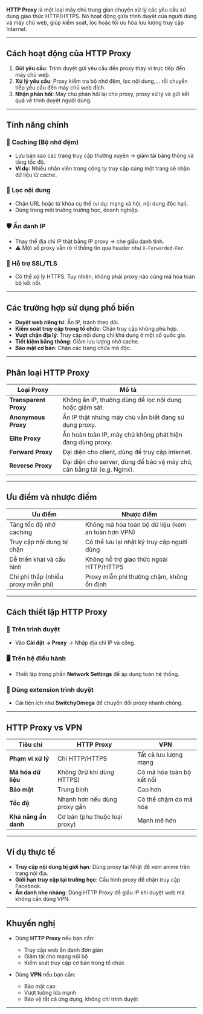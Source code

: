 <br>

**HTTP Proxy** là một loại máy chủ trung gian chuyên xử lý các yêu cầu sử dụng giao thức HTTP/HTTPS. Nó hoạt động giữa trình duyệt của người dùng và máy chủ web, giúp kiểm soát, lọc hoặc tối ưu hóa lưu lượng truy cập Internet.

---

## Cách hoạt động của HTTP Proxy

1. **Gửi yêu cầu**: Trình duyệt gửi yêu cầu đến proxy thay vì trực tiếp đến máy chủ web.
2. **Xử lý yêu cầu**: Proxy kiểm tra bộ nhớ đệm, lọc nội dung,... rồi chuyển tiếp yêu cầu đến máy chủ web đích.
3. **Nhận phản hồi**: Máy chủ phản hồi lại cho proxy, proxy xử lý và gửi kết quả về trình duyệt người dùng.

---

## Tính năng chính

### 🔄 Caching (Bộ nhớ đệm)
- Lưu bản sao các trang truy cập thường xuyên → giảm tải băng thông và tăng tốc độ.
- **Ví dụ**: Nhiều nhân viên trong công ty truy cập cùng một trang sẽ nhận dữ liệu từ cache.

### 🚫 Lọc nội dung
- Chặn URL hoặc từ khóa cụ thể (ví dụ: mạng xã hội, nội dung độc hại).
- Dùng trong môi trường trường học, doanh nghiệp.

### 🛡️ Ẩn danh IP
- Thay thế địa chỉ IP thật bằng IP proxy → che giấu danh tính.
- ⚠️ Một số proxy vẫn rò rỉ thông tin qua header như `X-Forwarded-For`.

### 🔐 Hỗ trợ SSL/TLS
- Có thể xử lý HTTPS. Tuy nhiên, không phải proxy nào cũng mã hóa toàn bộ kết nối.

---

## Các trường hợp sử dụng phổ biến

- **Duyệt web riêng tư**: Ẩn IP, tránh theo dõi.
- **Kiểm soát truy cập trong tổ chức**: Chặn truy cập không phù hợp.
- **Vượt chặn địa lý**: Truy cập nội dung chỉ khả dụng ở một số quốc gia.
- **Tiết kiệm băng thông**: Giảm lưu lượng nhờ cache.
- **Bảo mật cơ bản**: Chặn các trang chứa mã độc.

---

## Phân loại HTTP Proxy

| Loại Proxy              | Mô tả                                                                 |
|-------------------------|------------------------------------------------------------------------|
| **Transparent Proxy**   | Không ẩn IP, thường dùng để lọc nội dung hoặc giám sát.               |
| **Anonymous Proxy**     | Ẩn IP thật nhưng máy chủ vẫn biết đang sử dụng proxy.                 |
| **Elite Proxy**         | Ẩn hoàn toàn IP, máy chủ không phát hiện đang dùng proxy.             |
| **Forward Proxy**       | Đại diện cho client, dùng để truy cập internet.                       |
| **Reverse Proxy**       | Đại diện cho server, dùng để bảo vệ máy chủ, cân bằng tải (e.g. Nginx).|

---

## Ưu điểm và nhược điểm

| Ưu điểm                                 | Nhược điểm                                                  |
|----------------------------------------|-------------------------------------------------------------|
| Tăng tốc độ nhờ caching                | Không mã hóa toàn bộ dữ liệu (kém an toàn hơn VPN)          |
| Truy cập nội dung bị chặn              | Có thể lưu lại nhật ký truy cập người dùng                  |
| Dễ triển khai và cấu hình              | Không hỗ trợ giao thức ngoài HTTP/HTTPS                     |
| Chi phí thấp (nhiều proxy miễn phí)    | Proxy miễn phí thường chậm, không ổn định                   |

---

## Cách thiết lập HTTP Proxy

### 🔧 Trên trình duyệt
- Vào **Cài đặt → Proxy** → Nhập địa chỉ IP và cổng.

### 🖥️ Trên hệ điều hành
- Thiết lập trong phần **Network Settings** để áp dụng toàn hệ thống.

### 🧩 Dùng extension trình duyệt
- Cài tiện ích như **SwitchyOmega** để chuyển đổi proxy nhanh chóng.

---

## HTTP Proxy vs VPN

| Tiêu chí                 | HTTP Proxy                              | VPN                                         |
|--------------------------|------------------------------------------|---------------------------------------------|
| **Phạm vi xử lý**        | Chỉ HTTP/HTTPS                           | Tất cả lưu lượng mạng                       |
| **Mã hóa dữ liệu**       | Không (trừ khi dùng HTTPS)               | Có mã hóa toàn bộ kết nối                   |
| **Bảo mật**              | Trung bình                               | Cao hơn                                     |
| **Tốc độ**               | Nhanh hơn nếu dùng proxy gần             | Có thể chậm do mã hóa                       |
| **Khả năng ẩn danh**     | Cơ bản (phụ thuộc loại proxy)            | Mạnh mẽ hơn                                 |

---

## Ví dụ thực tế

- **Truy cập nội dung bị giới hạn**: Dùng proxy tại Nhật để xem anime trên trang nội địa.
- **Giới hạn truy cập tại trường học**: Cấu hình proxy để chặn truy cập Facebook.
- **Ẩn danh nhẹ nhàng**: Dùng HTTP Proxy để giấu IP khi duyệt web mà không cần dùng VPN.

---

## Khuyến nghị

- Dùng **HTTP Proxy** nếu bạn cần:
  - Truy cập web ẩn danh đơn giản
  - Giảm tải cho mạng nội bộ
  - Kiểm soát truy cập cơ bản trong tổ chức

- Dùng **VPN** nếu bạn cần:
  - Bảo mật cao
  - Vượt tường lửa mạnh
  - Bảo vệ tất cả ứng dụng, không chỉ trình duyệt

---
